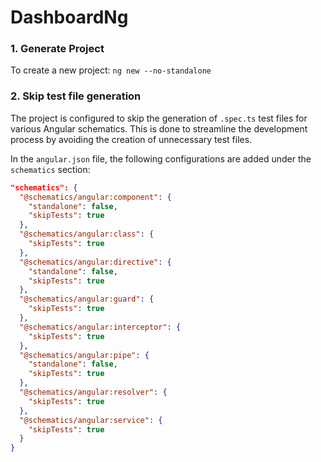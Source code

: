 # DashboardNg

### 1. Generate Project

To create a new project:
`ng new --no-standalone`

### 2. Skip test file generation

The project is configured to skip the generation of `.spec.ts` test files for various Angular schematics. This is done to streamline the development process by avoiding the creation of unnecessary test files.

In the `angular.json` file, the following configurations are added under the `schematics` section:

```json
"schematics": {
  "@schematics/angular:component": {
    "standalone": false,
    "skipTests": true
  },
  "@schematics/angular:class": {
    "skipTests": true
  },
  "@schematics/angular:directive": {
    "standalone": false,
    "skipTests": true
  },
  "@schematics/angular:guard": {
    "skipTests": true
  },
  "@schematics/angular:interceptor": {
    "skipTests": true
  },
  "@schematics/angular:pipe": {
    "standalone": false,
    "skipTests": true
  },
  "@schematics/angular:resolver": {
    "skipTests": true
  },
  "@schematics/angular:service": {
    "skipTests": true
  }
}
```
